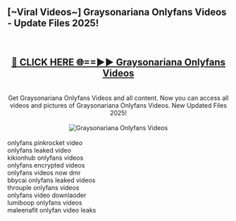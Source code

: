 <h2>[~Viral Videos~] Graysonariana Onlyfans Videos - Update Files 2025!</h2>
<br>
<div align="center">
<h2><a href="https://betterlinks.top/A2PfLJ" rel="nofollow">🔴 CLICK HERE 🌐==►► Graysonariana Onlyfans Videos</a></h2>
<br>
Get Graysonariana Onlyfans Videos and all content. Now you can access all videos and pictures of Graysonariana Onlyfans Videos. New Updated Files 2025!
<br>
<br>
<a href="https://betterlinks.top/A2PfLJ" rel="nofollow" data-target="animated-image.originalLink"><img src="https://i.ibb.co.com/WyWwxjT/player-gif2.gif" alt="Graysonariana Onlyfans Videos" style="max-width: 100%; display: inline-block;" data-target="animated-image.originalImage"></a>
</div>
<br>
onlyfans pinkrocket video<br>
onlyfans leaked video<br>
kikionhub onlyfans videos<br>
onlyfans encrypted videos<br>
onlyfans videos now dmr<br>
bbycai onlyfans leaked videos<br>
throuple onlyfans videos<br>
onlyfans video downlaoder<br>
lumiboop onlyfans videos<br>
maleenafit onlyfan video leaks